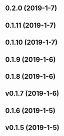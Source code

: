 ## 0.2.0 (2019-1-7)

## 0.1.11 (2019-1-7)

## 0.1.10 (2019-1-7)

## 0.1.9 (2019-1-6)

## 0.1.8 (2019-1-6)

## v0.1.7 (2019-1-6)

## 0.1.6 (2019-1-5)

## v0.1.5 (2019-1-5)

